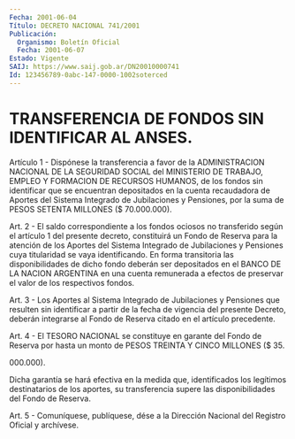 ```yaml
---
Fecha: 2001-06-04
Título: DECRETO NACIONAL 741/2001
Publicación:
  Organismo: Boletín Oficial
  Fecha: 2001-06-07
Estado: Vigente
SAIJ: https://www.saij.gob.ar/DN20010000741
Id: 123456789-0abc-147-0000-1002soterced
---
```

# TRANSFERENCIA DE FONDOS SIN IDENTIFICAR AL ANSES.

<a id="1"></a>
Artículo 1 - Dispónese la transferencia a favor de la ADMINISTRACION  NACIONAL  DE  LA SEGURIDAD SOCIAL del MINISTERIO DE TRABAJO, EMPLEO Y FORMACION DE RECURSOS HUMANOS, de los fondos sin identificar que se encuentran depositados en la cuenta recaudadora de Aportes del Sistema Integrado  de Jubilaciones y Pensiones, por la suma de PESOS SETENTA MILLONES ($ 70.000.000).

<a id="2"></a>
Art.  2  -  El saldo correspondiente  a  los  fondos  ociosos  no transferido según  el artículo 1 del presente decreto, constituirá un Fondo de Reserva  para  la  atención de los Aportes del Sistema Integrado  de Jubilaciones y Pensiones  cuya  titularidad  se  vaya identificando.  En forma transitoria las disponibilidades de dicho fondo deberán ser depositados en el BANCO DE LA NACION ARGENTINA en una cuenta remunerada  a  efectos  de  preservar  el  valor de los respectivos fondos.

<a id="3"></a>
Art.  3  -  Los  Aportes  al  Sistema Integrado de Jubilaciones  y Pensiones que resulten sin identificar  a  partir  de  la fecha de vigencia  del  presente  Decreto,  deberán  integrarse al Fondo  de Reserva citado en el artículo precedente.

<a id="4"></a>
Art. 4 - El TESORO NACIONAL se constituye en garante del Fondo de Reserva por hasta un monto de PESOS TREINTA Y  CINCO MILLONES ($ 35.

000.000).

Dicha garantía se hará efectiva en la medida que, identificados los legítimos destinatarios de los aportes, su transferencia supere las disponibilidades del Fondo de Reserva.

<a id="5"></a>
Art. 5 - Comuníquese, publíquese, dése a la Dirección Nacional del Registro Oficial y archívese.